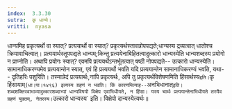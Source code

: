 ```yaml
---
index:  3.3.30
sutra:  कृ धान्ये।
vritti:  nyasa
---
```


धान्यमिह प्रकृत्यर्थो वा स्यात्? प्रत्ययार्थो वा स्यात्? प्रकृत्यर्थस्तावन्नोपपद्यते;धान्यस्य द्रव्यत्वात् धातोश्च क्रियावाचित्वात्। प्रत्ययार्थस्तूपपद्यते धान्यम्;किन्तु प्रत्ययेनाबिहितत्वादुत्कारो धान्यस्येति धान्यशब्दस्य प्रयोगो न प्राप्नोति। अथापि प्रयोगः स्यात्? एवमपि प्रत्ययर्थेऽन्तर्भूतत्वात् षष्ठी नोपपद्यते-- उत्कारो धान्यस्येति। सामानाधिकरण्यमेव प्रत्ययान्तेन स्यात्, एवं हि प्रत्ययर्थो भवति यदि प्रत्ययान्तेन सामानाधिकरण्यं भवति, यथा-- दृतिहरिः पशुरिति। तस्मान्नेदं प्रत्ययार्थः,नापि प्रकृत्यर्थः, अपि तु प्रकृत्यर्थविशेषणमिति हिंसार्थस्य` इति। `कृ हिंसायाम्` (धा।पा।१४९६) इत्यस्य ग्रहणं न भवति। किं कारणमित्याह-- `अनभिधानात्` इति। शब्दशक्तिस्वाभाव्यादुत्कारशब्दाभ्यां धान्यविषयो विक्षेप एवाभिधीयते, न हिंसा। यस्य चार्थः प्रत्ययान्तेनाभिधीयते तस्यैव ग्रहणं युक्तम्, नेतरस्य। `उत्कारो धान्यस्य` इति। विक्षेपो दान्यस्येत्यर्थः॥

